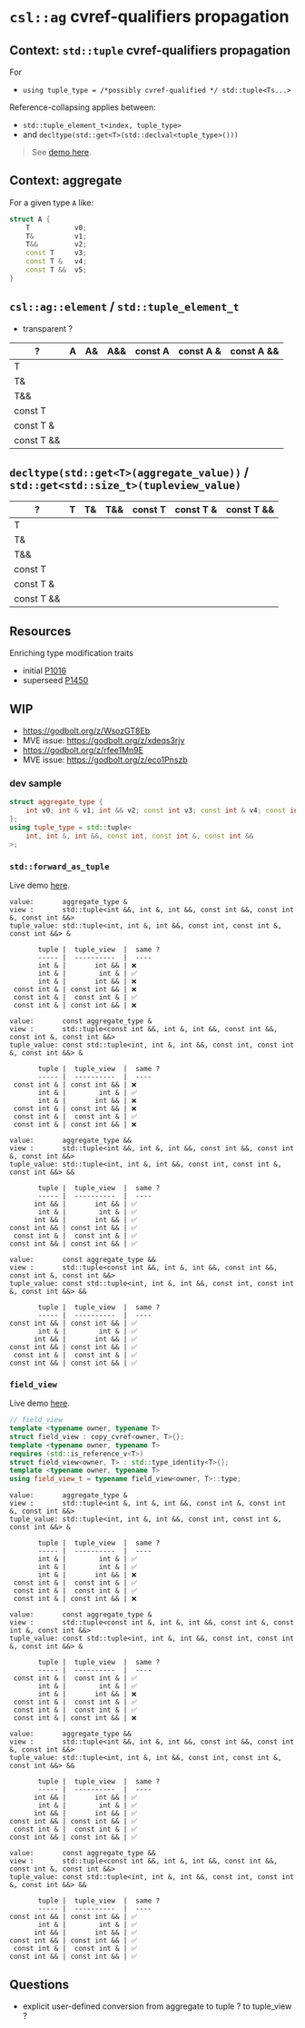 # `csl::ag` cvref-qualifiers propagation

## Context: `std::tuple` cvref-qualifiers propagation

For

- `using tuple_type = /*possibly cvref-qualified */ std::tuple<Ts...>`

Reference-collapsing applies between:

- `std::tuple_element_t<index, tuple_type>`
- and `decltype(std::get<T>(std::declval<tuple_type>()))`

> See [demo here](https://godbolt.org/z/ahaWc1jT8).

## Context: aggregate

For a given type `A` like:

```cpp
struct A {
    T           v0;
    T&          v1;
    T&&         v2;
    const T     v3;
    const T &   v4;
    const T &&  v5;
}
```

## `csl::ag::element` / `std::tuple_element_t`

- transparent ?

|     ?      |  A  | A&  | A&& | const A | const A & | const A && |
| ---------- | --- | --- | --- | ------- | --------- | ---------- |
| T          |     |     |     |         |           |            |
| T&         |     |     |     |         |           |            |
| T&&        |     |     |     |         |           |            |
| const T    |     |     |     |         |           |            |
| const T &  |     |     |     |         |           |            |
| const T && |     |     |     |         |           |            |

## `decltype(std::get<T>(aggregate_value))` / `std::get<std::size_t>(tupleview_value)`

|     ?      |  T  | T&  | T&& | const T | const T & | const T && |
| ---------- | --- | --- | --- | ------- | --------- | ---------- |
| T          |     |     |     |         |           |            |
| T&         |     |     |     |         |           |            |
| T&&        |     |     |     |         |           |            |
| const T    |     |     |     |         |           |            |
| const T &  |     |     |     |         |           |            |
| const T && |     |     |     |         |           |            |

## Resources

Enriching type modification traits

- initial [P1016](https://www.open-std.org/jtc1/sc22/wg21/docs/papers/2018/p1016r0.pdf)
- superseed [P1450](https://www.open-std.org/jtc1/sc22/wg21/docs/papers/2020/p1450r3.pdf)

## WIP

- https://godbolt.org/z/WsozGT8Eb
- MVE issue: https://godbolt.org/z/xdeqs3rjv
- https://godbolt.org/z/rfee1Mn9E
- MVE issue: https://godbolt.org/z/eco1Pnszb

### dev sample

```cpp
struct aggregate_type {
    int v0; int & v1; int && v2; const int v3; const int & v4; const int && v5;
};
using tuple_type = std::tuple<
    int, int &, int &&, const int, const int &, const int &&
>;
```

### `std::forward_as_tuple`

Live demo [here](https://godbolt.org/z/T3x6n7oec).

```console
value:       aggregate_type &
view :       std::tuple<int &&, int &, int &&, const int &&, const int &, const int &&>
tuple_value: std::tuple<int, int &, int &&, const int, const int &, const int &&> &

       tuple |  tuple_view  |  same ?
       ----- |  ----------  |  ----
       int & |       int && | ❌
       int & |        int & | ✅
       int & |       int && | ❌
 const int & | const int && | ❌
 const int & |  const int & | ✅
 const int & | const int && | ❌

value:       const aggregate_type &
view :       std::tuple<const int &&, int &, int &&, const int &&, const int &, const int &&>
tuple_value: const std::tuple<int, int &, int &&, const int, const int &, const int &&> &

       tuple |  tuple_view  |  same ?
       ----- |  ----------  |  ----
 const int & | const int && | ❌
       int & |        int & | ✅
       int & |       int && | ❌
 const int & | const int && | ❌
 const int & |  const int & | ✅
 const int & | const int && | ❌

value:       aggregate_type &&
view :       std::tuple<int &&, int &, int &&, const int &&, const int &, const int &&>
tuple_value: std::tuple<int, int &, int &&, const int, const int &, const int &&> &&

       tuple |  tuple_view  |  same ?
       ----- |  ----------  |  ----
      int && |       int && | ✅
       int & |        int & | ✅
      int && |       int && | ✅
const int && | const int && | ✅
 const int & |  const int & | ✅
const int && | const int && | ✅

value:       const aggregate_type &&
view :       std::tuple<const int &&, int &, int &&, const int &&, const int &, const int &&>
tuple_value: const std::tuple<int, int &, int &&, const int, const int &, const int &&> &&

       tuple |  tuple_view  |  same ?
       ----- |  ----------  |  ----
const int && | const int && | ✅
       int & |        int & | ✅
      int && |       int && | ✅
const int && | const int && | ✅
 const int & |  const int & | ✅
const int && | const int && | ✅
```

### `field_view`

Live demo [here](https://godbolt.org/z/vEYEnc5xe).

```cpp
// field_view
template <typename owner, typename T>
struct field_view : copy_cvref<owner, T>{};
template <typename owner, typename T>
requires (std::is_reference_v<T>)
struct field_view<owner, T> : std::type_identity<T>{};
template <typename owner, typename T>
using field_view_t = typename field_view<owner, T>::type;
```

```console
value:       aggregate_type &
view :       std::tuple<int &, int &, int &&, const int &, const int &, const int &&>
tuple_value: std::tuple<int, int &, int &&, const int, const int &, const int &&> &

       tuple |  tuple_view  |  same ?
       ----- |  ----------  |  ----
       int & |        int & | ✅
       int & |        int & | ✅
       int & |       int && | ❌
 const int & |  const int & | ✅
 const int & |  const int & | ✅
 const int & | const int && | ❌

value:       const aggregate_type &
view :       std::tuple<const int &, int &, int &&, const int &, const int &, const int &&>
tuple_value: const std::tuple<int, int &, int &&, const int, const int &, const int &&> &

       tuple |  tuple_view  |  same ?
       ----- |  ----------  |  ----
 const int & |  const int & | ✅
       int & |        int & | ✅
       int & |       int && | ❌
 const int & |  const int & | ✅
 const int & |  const int & | ✅
 const int & | const int && | ❌

value:       aggregate_type &&
view :       std::tuple<int &&, int &, int &&, const int &&, const int &, const int &&>
tuple_value: std::tuple<int, int &, int &&, const int, const int &, const int &&> &&

       tuple |  tuple_view  |  same ?
       ----- |  ----------  |  ----
      int && |       int && | ✅
       int & |        int & | ✅
      int && |       int && | ✅
const int && | const int && | ✅
 const int & |  const int & | ✅
const int && | const int && | ✅

value:       const aggregate_type &&
view :       std::tuple<const int &&, int &, int &&, const int &&, const int &, const int &&>
tuple_value: const std::tuple<int, int &, int &&, const int, const int &, const int &&> &&

       tuple |  tuple_view  |  same ?
       ----- |  ----------  |  ----
const int && | const int && | ✅
       int & |        int & | ✅
      int && |       int && | ✅
const int && | const int && | ✅
 const int & |  const int & | ✅
const int && | const int && | ✅
```

## Questions

- explicit user-defined conversion from aggregate to tuple ? to tuple_view ?
